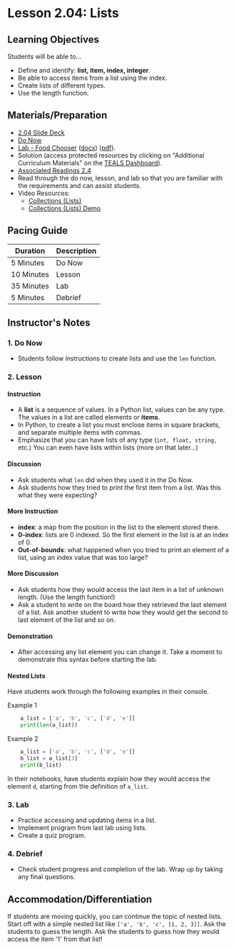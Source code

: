 # Lesson 2.04: Lists

## Learning Objectives

Students will be able to...

* Define and identify: **list, item, index, integer**.
* Be able to access items from a list using the index.
* Create lists of different types.
* Use the length function.

## Materials/Preparation

* [2.04 Slide Deck](https://github.com/Areson/2nd-semester-introduction-to-computer-science/raw/master/units/2_unit/slidedecks/Intro%20Python%202.04%20TEALS.pptx)
* [Do Now][]
* [Lab - Food Chooser][] ([docx][]) ([pdf][]).
* Solution (access protected resources by clicking on "Additional Curriculum Materials" on the [TEALS Dashboard][]).
* [Associated Readings 2.4](https://tealsk12.github.io/2nd-semester-introduction-to-computer-science/readings.md#associatedreadings/2.4)
* Read through the do now, lesson, and lab so that you are familiar with the requirements and can assist students.
* Video Resources:
  * [Collections (Lists)](https://youtu.be/beA8IsY3mQs)
  * [Collections (Lists) Demo](https://youtu.be/4PaSlXNjawM)

## Pacing Guide

| **Duration** | **Description** |
| ------------ | --------------- |
| 5 Minutes  | Do Now |
| 10 Minutes | Lesson |
| 35 Minutes | Lab |
| 5 Minutes | Debrief |

## Instructor's Notes

### 1. Do Now

* Students follow instructions to create lists and use the `len` function.

### 2. Lesson

#### Instruction

* A **list** is a sequence of values. In a Python list, values can be any type. The values in a list are called elements or **items**.
* In Python, to create a list you must enclose items in square brackets, and separate multiple items with commas.
* Emphasize that you can have lists of any type (`int, float, string,` etc.) You can even have lists within lists (more on that later...)

#### Discussion

* Ask students what `len` did when they used it in the Do Now.
* Ask students how they tried to print the first item from a list. Was this what they were expecting?

#### More Instruction

* **index**: a map from the position in the list to the element stored there.
* **0-index**: lists are 0 indexed. So the first element in the list is at an index of 0.
* **Out-of-bounds**: what happened when you tried to print an element of a list, using an index value that was too large?

#### More Discussion

* Ask students how they would access the last item in a list of unknown length. (Use the length function!)
* Ask a student to write on the board how they retrieved the last element of a list. Ask another student to write how they would get the second to last element of the list and so on.

#### Demonstration

* After accessing any list element you can change it. Take a moment to demonstrate this syntax before starting the lab.

#### Nested Lists

Have students work through the following examples in their console.

Example 1

```python
    a_list = ['a', 'b', 'c', ['d', 'e']]
    print(len(a_list))
```

Example 2

```python
    a_list = ['a', 'b', 'c', ['d', 'e']]
    b_list = a_list[3]
    print(b_list)
```

In their notebooks, have students explain how they would access the element `d`, starting from the definition of `a_list`.

### 3. Lab

* Practice accessing and updating items in a list.
* Implement program from last lab using lists.
* Create a quiz program.

### 4. Debrief

* Check student progress and completion of the lab. Wrap up by taking any final questions.

## Accommodation/Differentiation

If students are moving quickly, you can continue the topic of nested lists. Start off with a simple nested list like `['a', 'b', 'c', [1, 2, 3]]`. Ask the students to guess the length. Ask the students to guess how they would access the item '1' from that list!
  
[Do Now]: do_now.md
[Lab - Food Chooser]: lab.md
[TEALS Dashboard]: http:/www.tealsk12.org/dashboard
[pdf]: https://github.com/Areson/2nd-semester-introduction-to-computer-science/raw/master/units/2_unit/04_lesson/lab.pdf
[docx]: https://github.com/Areson/2nd-semester-introduction-to-computer-science/raw/master/units/2_unit/04_lesson/lab.docx
